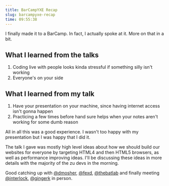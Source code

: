 ```yaml
---
title: BarCampYXE Recap
slug: barcampyxe-recap
time: 09:55:38
---
```


I finally made it to a BarCamp. In fact, I actually spoke at it. More on that in a bit.

## What I learned from the talks

1. Coding live with people looks kinda stressful if something silly isn't working
2. Everyone's on your side

## What I learned from my talk

1. Have your presentation on your machine, since having internet access isn't gonna happen
2. Practicing a few times before hand sure helps when your notes aren't working for some dumb reason

All in all this was a good experience. I wasn't too happy with my presentation but I was happy that I did it.

The talk I gave was mostly high level ideas about how we should build our websites for everyone by targeting HTML4 and then HTML5 browsers, as well as performance improving ideas. I'll be discussing these ideas in more details with the majority of the zu devs in the morning.

Good catching up with [@dmosher](http://www.twitter.com/dmosher), [@fexd](http://www.twitter.com/fexd), [@thebatlab](http://www.twitter.com/thebatlab) and finally meeting [@interlock](http://www.twitter.com/interlock), [@gingerk](http://www.twitter.com/gingerk) in person.

